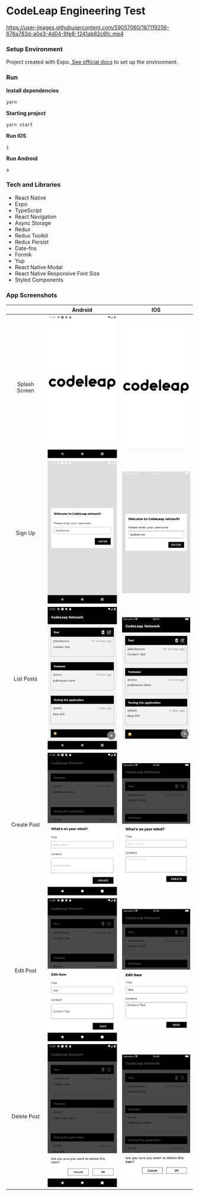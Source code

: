 # CodeLeap Engineering Test

https://user-images.githubusercontent.com/59057060/187119256-676a783d-a0e3-4d04-9fe8-1241ab82c6fc.mp4

### Setup Environment

Project created with Expo.[ See official docs](https://docs.expo.dev/) to set up the environment.

### Run

**Install dependencies**

```
yarn
```

**Starting project**

```
yarn start
```

**Run IOS**

```
i
```

**Run Android**

```
a
```

### Tech and Libraries

- React Native
- Expo
- TypeScript
- React Navigation
- Async Storage
- Redux
- Redux Toolkit
- Redux Persist
- Date-fns
- Formik
- Yup
- React Native Modal
- React Native Responsive Font Size
- Styled Components


### App Screenshots

|               |                             Android                             |                             IOS                             |
| :-----------: | :-------------------------------------------------------------: | :---------------------------------------------------------: |
| Splash Screen | <img src="./docs/images/android/splash_screen.png" width="200"> | <img src="./docs/images/ios/splash_screen.png" width="200"> |
|    Sign Up    |    <img src="./docs/images/android/sign_up.png" width="200">    |    <img src="./docs/images/ios/sign_up.png" width="200">    |
|  List Posts   |  <img src="./docs/images/android/list_posts.png" width="200">   |  <img src="./docs/images/ios/list_posts.png" width="200">   |
|  Create Post  |  <img src="./docs/images/android/create_post.png" width="200">  |  <img src="./docs/images/ios/create_post.png" width="200">  |
|   Edit Post   |   <img src="./docs/images/android/edit_post.png" width="200">   |   <img src="./docs/images/ios/edit_post.png" width="200">   |
|  Delete Post  |  <img src="./docs/images/android/delete_post.png" width="200">  |  <img src="./docs/images/ios/delete_post.png" width="200">  |

